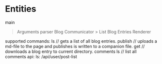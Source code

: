 # Entities

main
  > Arguments parser
  > Blog Communicator
    > List Blog Entries
  > Renderer


supported commands: 
  ls      // gets a list of all blog entries.
  publish <md-file> // uploads a md-file to the page and publishes is written to a companion file.
  get <md-file> // downloads a blog entry to current directory.
  comments
    ls // list all comments
api:
  ls: /api/user/post-list



